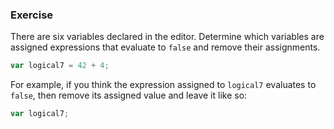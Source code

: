 <!--{ ids:[143], language:'JavaScript', type:'workshop', order: 17, name:'Logical Operators', description:'Test the relationship between two boolean values' } -->

### Exercise

There are six variables declared in the editor. Determine which variables are assigned expressions that evaluate to `false` and remove their assignments.

```js
var logical7 = 42 + 4;
```

For example, if you think the expression assigned to `logical7` evaluates to `false`, then remove its assigned value and leave it like so:

```js
var logical7;
```
